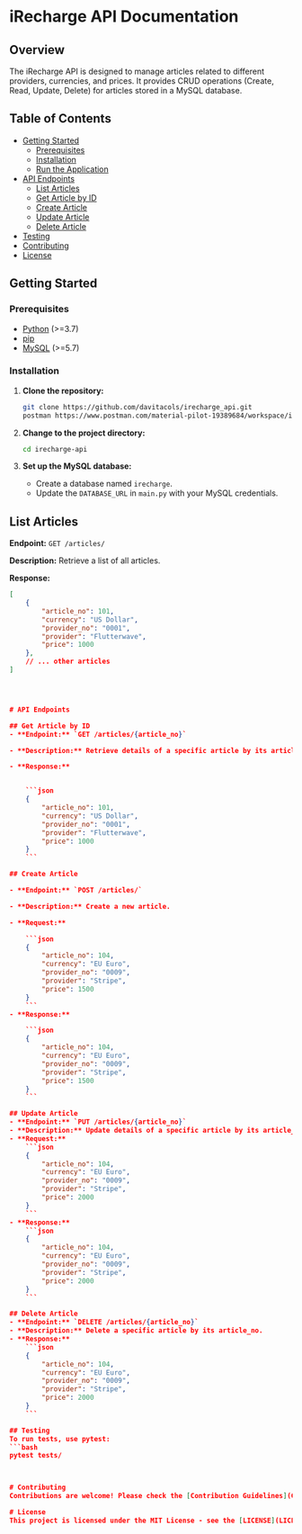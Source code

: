 # iRecharge API Documentation

## Overview

The iRecharge API is designed to manage articles related to different providers, currencies, and prices. It provides CRUD operations (Create, Read, Update, Delete) for articles stored in a MySQL database.

## Table of Contents

- [Getting Started](#getting-started)
  - [Prerequisites](#prerequisites)
  - [Installation](#installation)
  - [Run the Application](#run-the-application)
- [API Endpoints](#api-endpoints)
  - [List Articles](#list-articles)
  - [Get Article by ID](#get-article-by-id)
  - [Create Article](#create-article)
  - [Update Article](#update-article)
  - [Delete Article](#delete-article)
- [Testing](#testing)
- [Contributing](#contributing)
- [License](#license)

## Getting Started

### Prerequisites

- [Python](https://www.python.org/) (>=3.7)
- [pip](https://pip.pypa.io/en/stable/)
- [MySQL](https://www.mysql.com/) (>=5.7)

### Installation

1. **Clone the repository:**

    ```bash
    git clone https://github.com/davitacols/irecharge_api.git
    postman https://www.postman.com/material-pilot-19389684/workspace/irecharge/collection/32869036-a5585faa-3d1a-45e9-ad61-e1fac2ef8886?action=share&creator=32869036
    ```

2. **Change to the project directory:**

    ```bash
    cd irecharge-api
    ```


3. **Set up the MySQL database:**

    - Create a database named `irecharge`.
    - Update the `DATABASE_URL` in `main.py` with your MySQL credentials.



## List Articles
**Endpoint:** `GET /articles/`

**Description:** Retrieve a list of all articles.

**Response:**
```json
[
    {
        "article_no": 101,
        "currency": "US Dollar",
        "provider_no": "0001",
        "provider": "Flutterwave",
        "price": 1000
    },
    // ... other articles
]




# API Endpoints

## Get Article by ID
- **Endpoint:** `GET /articles/{article_no}`

- **Description:** Retrieve details of a specific article by its article_no.

- **Response:**


    ```json
    {
        "article_no": 101,
        "currency": "US Dollar",
        "provider_no": "0001",
        "provider": "Flutterwave",
        "price": 1000
    }
    ```

## Create Article

- **Endpoint:** `POST /articles/`

- **Description:** Create a new article.

- **Request:**

    ```json
    {
        "article_no": 104,
        "currency": "EU Euro",
        "provider_no": "0009",
        "provider": "Stripe",
        "price": 1500
    }
    ```
- **Response:**

    ```json
    {
        "article_no": 104,
        "currency": "EU Euro",
        "provider_no": "0009",
        "provider": "Stripe",
        "price": 1500
    }
    ```

## Update Article
- **Endpoint:** `PUT /articles/{article_no}`
- **Description:** Update details of a specific article by its article_no.
- **Request:**
    ```json
    {
        "article_no": 104,
        "currency": "EU Euro",
        "provider_no": "0009",
        "provider": "Stripe",
        "price": 2000
    }
    ```
- **Response:**
    ```json
    {
        "article_no": 104,
        "currency": "EU Euro",
        "provider_no": "0009",
        "provider": "Stripe",
        "price": 2000
    }
    ```

## Delete Article
- **Endpoint:** `DELETE /articles/{article_no}`
- **Description:** Delete a specific article by its article_no.
- **Response:**
    ```json
    {
        "article_no": 104,
        "currency": "EU Euro",
        "provider_no": "0009",
        "provider": "Stripe",
        "price": 2000
    }
    ```

## Testing
To run tests, use pytest:
```bash
pytest tests/



# Contributing
Contributions are welcome! Please check the [Contribution Guidelines](CONTRIBUTING.md) for more details.

# License
This project is licensed under the MIT License - see the [LICENSE](LICENSE) file for details.
